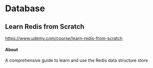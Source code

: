 # Database


## Learn Redis from Scratch

https://www.udemy.com/course/learn-redis-from-scratch

#### About

A comprehensive guide to learn and use the Redis data structure store


